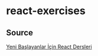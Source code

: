 # react-exercises 


## Source

[Yeni Başlayanlar İçin React Dersleri](https://www.youtube.com/watch?v=EoH-TliTV1Y&list=PL8IHDq7oEkgFKYIoNuubfZMuhhgEukkAg&index=1)
